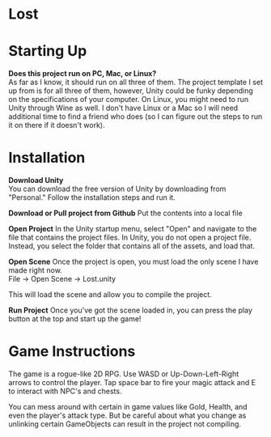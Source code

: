 # Lost

# Starting Up
**Does this project run on PC, Mac, or Linux?**  
As far as I know, it should run on all three of them.  The project template I set up from is for all three of them, however, Unity could be funky depending on the specifications of your computer.  On Linux, you might need to run Unity through Wine as well. I don't have Linux or a Mac so I will need additional time to find a friend who does (so I can figure out the steps to run it on there if it doesn't work).

# Installation

**Download Unity**  
You can download the free version of Unity by downloading from "Personal."  Follow the installation steps and run it.
  
**Download or Pull project from Github**
Put the contents into a local file

**Open Project**
In the Unity startup menu, select "Open" and navigate to the file that contains the project files.  In Unity, you do not open a project file. Instead, you select the folder that contains all of the assets, and load that.

**Open Scene**
Once the project is open, you must load the only scene I have made right now.  
File -> Open Scene -> Lost.unity 
  
This will load the scene and allow you to compile the project.

**Run Project**
Once you've got the scene loaded in, you can press the play button at the top and start up the game!


# Game Instructions
The game is a rogue-like 2D RPG. Use WASD or Up-Down-Left-Right arrows to control the player. Tap space bar to fire your magic attack and E to interact with NPC's and chests.  
  
You can mess around with certain in game values like Gold, Health, and even the player's attack type.  But be careful about what you change as unlinking certain GameObjects can result in the project not compiling.
